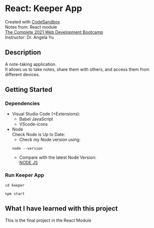 # React: Keeper App

Created with [CodeSandbox](https://codesandbox.io/)  
Notes from: React module  
[The Complete 2021 Web Development Bootcamp](https://www.udemy.com/course/the-complete-web-development-bootcamp/)  
Instructor: Dr. Angela Yu 

## Description

A note-taking application.      
It allows us to take notes, share them with others, and access them from different devices. 

## Getting Started

### Dependencies

* Visual Studio Code (+Extensions):     
    * Babel JavaScript    
    * VScode-icons     
* Node        
Check Node is Up to Date:
    * Check my Node version using:    
    ```
    node --version
    ```
    * Compare with the latest Node Version:     
    [NODE JS](https://nodejs.org/en/)

### Run Keeper App 
```
cd keeper    
```
```
npm start
```
    
## What I have learned with this project

This is the final project in the React Module
